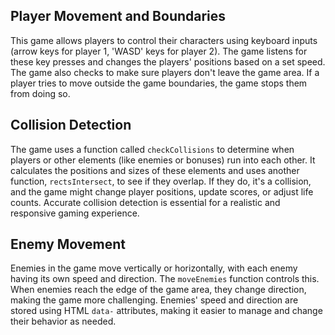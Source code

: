 ## Player Movement and Boundaries

This game allows players to control their characters using keyboard inputs (arrow keys for player 1, 'WASD' keys for player 2). The game listens for these key presses and changes the players' positions based on a set speed. The game also checks to make sure players don't leave the game area. If a player tries to move outside the game boundaries, the game stops them from doing so.

## Collision Detection

The game uses a function called `checkCollisions` to determine when players or other elements (like enemies or bonuses) run into each other. It calculates the positions and sizes of these elements and uses another function, `rectsIntersect`, to see if they overlap. If they do, it's a collision, and the game might change player positions, update scores, or adjust life counts. Accurate collision detection is essential for a realistic and responsive gaming experience.

## Enemy Movement

Enemies in the game move vertically or horizontally, with each enemy having its own speed and direction. The `moveEnemies` function controls this. When enemies reach the edge of the game area, they change direction, making the game more challenging. Enemies' speed and direction are stored using HTML `data-` attributes, making it easier to manage and change their behavior as needed.
